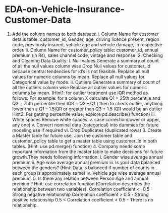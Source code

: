 # EDA-on-Vehicle-Insurance-Customer-Data
1. Add the column names to both datasets:  i. Column Name for customer details table:             customer_id,              Gender,             age,              driving licence present,             region code,              previously insured,              vehicle age              and vehicle damage, in respective order.   ii. Column Name for customer_policy table:             customer_id,              annual premium (in Rs),              sales channel code,              vintage and response.   2. Checking and Cleaning Data Quality:  i. Null values  Generate a summary of count of all the null values column wise Drop Null values for customer_id because central tendencies for id’s is not feasible. Replace all null values for numeric columns by mean.  Replace all null values for Categorical value by mode. ii. Outliers  Generate a summary of count of all the outliers column wise Replace all outlier values for numeric columns by mean.  (Hint1: for outlier treatment use IQR method as follows:  For example: for a column X calculate Q1 = 25th percentile and Q3 = 75th percentile then IQR = Q3 – Q1 ) then to check outlier, anything lower than a Q1 – 1.5IQR or greater than Q3 + 1.5 IQR would be an outlier  Hint2: For getting percentile value, explore pd.describe() function)  iii. White spaces  Remove white spaces iv. case correction(lower or upper, any one)   v. Convert nominal data (categorical) into dummies   for future modeling use if required vi. Drop Duplicates (duplicated rows)  3. Create a Master table for future use. Join the customer table and customer_policy table to get a master table using customer_id in both tables.  (Hint: use pd.merge() function)  4. Company needs some important information from the master table to make decisions for future growth.They needs following information:   i. Gender wise average annual premium  ii. Age wise average annual premium  iii. Is your data balanced between the genders?            (Hint: Data is balanced if number of counts in each group is approximately same)  iv. Vehicle age wise average annual premium.  5. Is there any relation between Person Age and annual premium?  Hint: use correlation function (Correlation describes the relationship between two variables).   Correlation coefficient &lt; -0.5           - Strong negative relationship  Correlation coefficient > 0.5            -  Strong positive relationship  0.5 &lt; Correlation coefficient &lt; 0.5   - There is no relationship. 
